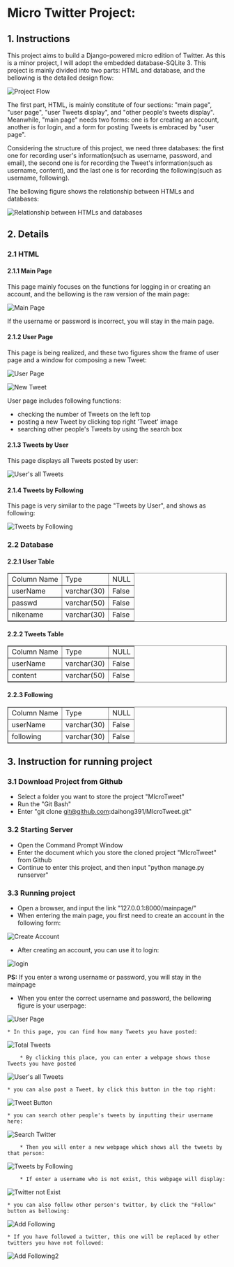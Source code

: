# Micro Twitter Project:

## 1. Instructions
This project aims to build a Django-powered micro edition of Twitter. As this is a minor project, I will adopt the embedded database-SQLite 3. This project is mainly divided into two parts: HTML and database, and the bellowing is the detailed design flow:

![Project Flow](https://github.com/daihong391/MIcroTweet/raw/master/images/projectFlow.png)

The first part, HTML, is mainly constitute of four sections: "main page", "user page", "user Tweets display", and "other people's tweets display". Meanwhile, "main page" needs two forms: one is for creating an account, another is for login, and a form for posting Tweets is embraced by "user page".

Considering the structure of this project, we need three databases: the first one for recording user's information(such as username, password, and email), the second one is for recording the Tweet's information(such as username, content), and the last one is for recording the following(such as username, following).

The bellowing figure shows the relationship between HTMLs and databases:

![Relationship between HTMLs and databases](https://github.com/daihong391/MIcroTweet/raw/master/images/relation.png)

## 2. Details
### 2.1 HTML
#### 2.1.1 Main Page

This page mainly focuses on the functions for logging in or creating an account, and the bellowing is the raw version of the main page:

![Main Page](https://github.com/daihong391/MIcroTweet/raw/master/images/mainpage.png)

If the username or password is incorrect, you will stay in the main page.

#### 2.1.2 User Page

This page is being realized, and these two figures show the frame of user page and a window for composing a new Tweet:

![User Page](https://github.com/daihong391/MIcroTweet/raw/master/images/userpage.png)

![New Tweet](https://github.com/daihong391/MIcroTweet/raw/master/images/newtweet.png)

User page includes following functions:
* checking the number of Tweets on the left top
* posting a new Tweet by clicking top right 'Tweet' image
* searching other people's Tweets by using the search box

#### 2.1.3 Tweets by User

This page displays all Tweets posted by user:

![User's all Tweets](https://github.com/daihong391/MIcroTweet/raw/master/images/tweetsByUser.png)

#### 2.1.4 Tweets by Following

This page is very similar to the page "Tweets by User", and shows as following:

![Tweets by Following](https://github.com/daihong391/MIcroTweet/raw/master/images/tweetsByFollowing.png)

### 2.2 Database
#### 2.2.1 User Table

<table border="1" cellspacing="0">
   <tr>
      <td>Column Name</td>
      <td>Type</td>
      <td>NULL</td>
   </tr>
   <tr>
      <td>userName</td>
      <td>varchar(30)</td>
      <td>False</td>
   </tr>
   <tr>
      <td>passwd</td>
      <td>varchar(50)</td>
      <td>False</td>
   </tr>
   <tr>
      <td>nikename</td>
      <td>varchar(30)</td>
      <td>False</td>
   </tr>
</table>


#### 2.2.2 Tweets Table

<table border="1" cellspacing="0">
   <tr>
      <td>Column Name</td>
      <td>Type</td>
      <td>NULL</td>
   </tr>
   <tr>
      <td>userName</td>
      <td>varchar(30)</td>
      <td>False</td>
   </tr>
   <tr>
      <td>content</td>
      <td>varchar(50)</td>
      <td>False</td>
   </tr>
</table>

#### 2.2.3 Following 

<table border="1" cellspacing="0">
   <tr>
      <td>Column Name</td>
      <td>Type</td>
      <td>NULL</td>
   </tr>
   <tr>
      <td>userName</td>
      <td>varchar(30)</td>
      <td>False</td>
   </tr>
   <tr>
      <td>following</td>
      <td>varchar(30)</td>
      <td>False</td>
   </tr>
</table>

## 3. Instruction for running project
### 3.1 Download Project from Github

* Select a folder you want to store the project "MIcroTweet"
* Run the "Git Bash"
* Enter "git clone git@github.com:daihong391/MIcroTweet.git"

### 3.2 Starting Server

* Open the Command Prompt Window
* Enter the document which you store the cloned project "MIcroTweet" from Github
* Continue to enter this project, and then input "python manage.py runserver"

### 3.3 Running project

* Open a browser, and input the link "127.0.0.1:8000/mainpage/"
* When entering the main page, you first need to create an account in the following form:

![Create Account](https://github.com/daihong391/MIcroTweet/raw/master/images/createAccount.png)

* After creating an account, you can use it to login:

![login](https://github.com/daihong391/MIcroTweet/raw/master/images/login.png)

**PS:** If you enter a wrong username or password, you will stay in the mainpage

* When you enter the correct username and password, the bellowing figure is your userpage:

![User Page](https://github.com/daihong391/MIcroTweet/raw/master/images/userpage.png)

	* In this page, you can find how many Tweets you have posted:
	
![Total Tweets](https://github.com/daihong391/MIcroTweet/raw/master/images/totalTweets.png)

		* By clicking this place, you can enter a webpage shows those Tweets you have posted

![User's all Tweets](https://github.com/daihong391/MIcroTweet/raw/master/images/tweetsByUser.png)

	* you can also post a Tweet, by click this button in the top right:

![Tweet Button](https://github.com/daihong391/MIcroTweet/raw/master/images/tweetButton.png)

	* you can search other people's tweets by inputting their username here:
	
![Search Twitter](https://github.com/daihong391/MIcroTweet/raw/master/images/searchTwitter.png)

		* Then you will enter a new webpage which shows all the tweets by that person:
		
![Tweets by Following](https://github.com/daihong391/MIcroTweet/raw/master/images/tweetsByFollowing.png)

		* If enter a username who is not exist, this webpage will display:
		
![Twitter not Exist](https://github.com/daihong391/MIcroTweet/raw/master/images/noTwitter.png)

	* you can also follow other person's twitter, by click the "Follow" button as bellowing:
	
![Add Following](https://github.com/daihong391/MIcroTweet/raw/master/images/addFollowing.png)

	* If you have followed a twitter, this one will be replaced by other twitters you have not followed:
	
![Add Following2](https://github.com/daihong391/MIcroTweet/raw/master/images/addFollowing2.png)